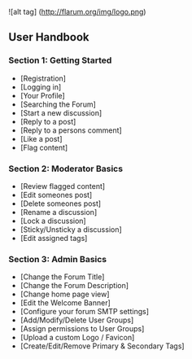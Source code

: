 ![alt tag] (http://flarum.org/img/logo.png)

## User Handbook

### Section 1: Getting Started

 - [Registration]
 - [Logging in]
 - [Your Profile]
 - [Searching the Forum]
 - [Start a new discussion]
 - [Reply to a post]
 - [Reply to a persons comment]
 - [Like a post]
 - [Flag content]

### Section 2: Moderator Basics

 - [Review flagged content]
 - [Edit someones post]
 - [Delete someones post]
 - [Rename a discussion]
 - [Lock a discussion]
 - [Sticky/Unsticky a discussion]
 - [Edit assigned tags]

### Section 3: Admin Basics

 - [Change the Forum Title]
 - [Change the Forum Description]
 - [Change home page view]
 - [Edit the Welcome Banner]
 - [Configure your forum SMTP settings]
 - [Add/Modify/Delete User Groups]
 - [Assign permissions to User Groups]
 - [Upload a custom Logo / Favicon]
 - [Create/Edit/Remove Primary & Secondary Tags]
